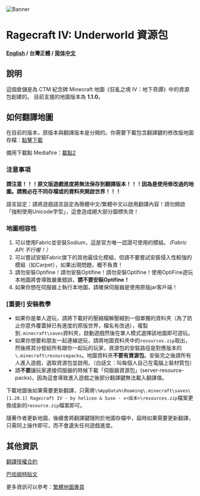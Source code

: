 ![Banner](https://ctmrepository.com/map_img/6926650110728662.PNG)

# Ragecraft IV: Underworld 資源包
#### [English](https://github.com/champsing/Ragecraft-IV-resourcepack/blob/master/readme/README.md) / 台灣正體 / [简体中文](https://github.com/champsing/Ragecraft-IV-resourcepack/blob/master/readme/README_cn.md)

## 說明
這個倉儲是為 CTM 紀念碑 Minecraft 地圖《狂亂之境 IV：地下奇譚》中的資源包創建的。
目前支援的地圖版本為 **1.1.0**。

## 如何翻譯地圖
在目前的版本，原版本與翻譯版本是分開的。你需要下載包含翻譯鍵的修改版地圖存檔：[點擊下載]()

備用下載點 Mediafire：[載點2]()

### 注意事項

**請注意！！！原文版遊戲進度將無法保存到翻譯版本！！！因為是使用修改過的地圖。請務必在不同存檔或的資料夾開啟世界！！！**

語言設定：請將遊戲語言設定為簡體中文/繁體中文以啟用翻譯內容！請勿開啟「強制使用Unicode字型」，這會造成絕大部分圖標失效！

### 地圖相容性

1. 可以使用Fabric並安裝Sodium，這是官方唯一認證可使用的模組。*（Fabric API 不行喔！）*
2. 可以嘗試安裝Fabric旗下的其他最佳化模組，但請不要嘗試安裝侵入性較強的模組（如Carpet），如果出現問題，概不負責！
3. 請勿安裝Optifine！請勿安裝Optifine！請勿安裝Optifine！使用OptiFine遊玩本地圖將會導致嚴重錯誤，**請不要安裝Optifine！**
4. 如果你想在伺服器上執行本地圖，請確保伺服器是使用原版jar客戶端！
    
### [重要!] 安裝教學
- 如果你是單人遊玩，請將下載好的壓縮檔解壓縮到一個單獨的資料夾（為了防止你意外覆蓋掉已有進度的原版世界，檔名有改過），複製到`.minecraft\saves`資料夾，啟動遊戲然後在單人模式選擇該地圖即可遊玩。
- 如果你想要和朋友一起連線遊玩，請將地圖資料夾中的`resources.zip`取出，然後將其分發給所有跟你一起玩的玩家，資源包的安裝路徑是對應版本的`\.minecraft\resourcepacks`。地圖資料夾**不要有資源包**。安裝完之後請所有人進入遊戲，選取資源包並啟用。（白話文：叫每個人自己在電腦上裝材質包）
- 請**不要**讓玩家連接伺服器的時候下載「伺服器資源包」(server-resource-packs)，因為這會導致進入遊戲之後部分翻譯鍵無法載入翻譯值。

下載地圖後如果需要更新翻譯，只需將`\%AppData%\Roaming\.minecraft\saves\[1.20.1] Ragecraft IV - by heliceo & Suso - v<版本>\resources.zip`檔案更換成新的`resource.zip`檔案即可。

隨著作者更新地圖，後續會將翻譯鍵隨附於地圖存檔中，屆時如果需要更新翻譯，只需同上操作即可，而不會遺失任何遊戲進度。

## 其他資訊

[翻譯授權合約](https://docs.google.com/document/d/1QH-9C7Sd9ebcAl4yAAbWDcL1Wr2S2mude8PLYb66lJw/edit)

[巴哈姆特貼文]()

更多資訊可以參考：[繁體地圖專頁](https://beta.vmct-cn.top/tw/map/rc4#%E5%85%B6%E4%BB%96)